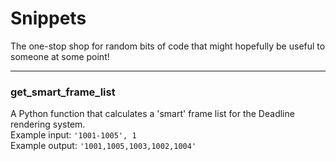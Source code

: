 # Snippets
The one-stop shop for random bits of code that might hopefully be useful to someone at some point!

---
### get_smart_frame_list  
A Python function that calculates a 'smart' frame list for the Deadline rendering system.  
Example input: `'1001-1005', 1`  
Example output: `'1001,1005,1003,1002,1004'`  
